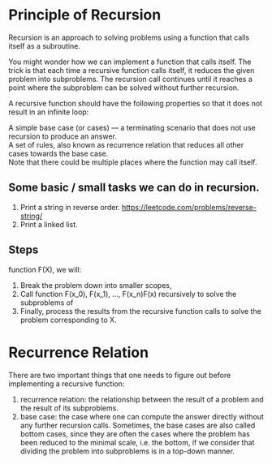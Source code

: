 # Principle of Recursion

Recursion is an approach to solving problems using a function that calls itself as a subroutine.<br>

You might wonder how we can implement a function that calls itself. The trick is that each time a recursive function calls itself, it reduces the given problem into subproblems. The recursion call continues until it reaches a point where the subproblem can be solved without further recursion.<br>

A recursive function should have the following properties so that it does not result in an infinite loop:<br>

A simple base case (or cases) — a terminating scenario that does not use recursion to produce an answer.<br>
A set of rules, also known as recurrence relation that reduces all other cases towards the base case.<br>
Note that there could be multiple places where the function may call itself.<br>

## Some basic / small tasks we can do in recursion.

1. Print a string in reverse order. https://leetcode.com/problems/reverse-string/<br>
2. Print a linked list.<br>

## Steps

function F(X), we will:<br>

1. Break the problem down into smaller scopes, <br>
2. Call function F(x_0), F(x_1), ..., F(x_n)F(x) recursively to solve the subproblems of <br>
3. Finally, process the results from the recursive function calls to solve the problem corresponding to X.

# Recurrence Relation

There are two important things that one needs to figure out before implementing a recursive function:<br>

1. recurrence relation: the relationship between the result of a problem and the result of its subproblems.<br>
2. base case: the case where one can compute the answer directly without any further recursion calls. Sometimes, the base cases are also called bottom cases, since they are often the cases where the problem has been reduced to the minimal scale, i.e. the bottom, if we consider that dividing the problem into subproblems is in a top-down manner.<br>
